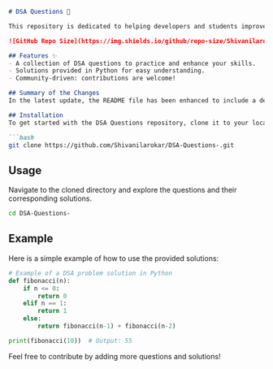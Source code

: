 ```markdown
# DSA Questions 🚀

This repository is dedicated to helping developers and students improve their skills in Data Structures and Algorithms (DSA) through a collection of curated questions and solutions.

![GitHub Repo Size](https://img.shields.io/github/repo-size/Shivanilarokar/DSA-Questions-) ![Contributors](https://img.shields.io/github/contributors/Shivanilarokar/DSA-Questions-) ![Issues](https://img.shields.io/github/issues/Shivanilarokar/DSA-Questions-)

## Features ✨
- A collection of DSA questions to practice and enhance your skills.
- Solutions provided in Python for easy understanding.
- Community-driven: contributions are welcome!

## Summary of the Changes
In the latest update, the README file has been enhanced to include a dedicated section for features, improved instructions for cloning the repository, and a refined example structure for solutions. These changes aim to provide better guidance to users and encourage contributions.

## Installation
To get started with the DSA Questions repository, clone it to your local machine:

```bash
git clone https://github.com/Shivanilarokar/DSA-Questions-.git
```

## Usage
Navigate to the cloned directory and explore the questions and their corresponding solutions.

```bash
cd DSA-Questions-
```

## Example
Here is a simple example of how to use the provided solutions:

```python
# Example of a DSA problem solution in Python
def fibonacci(n):
    if n <= 0:
        return 0
    elif n == 1:
        return 1
    else:
        return fibonacci(n-1) + fibonacci(n-2)

print(fibonacci(10))  # Output: 55
```

Feel free to contribute by adding more questions and solutions!
```
